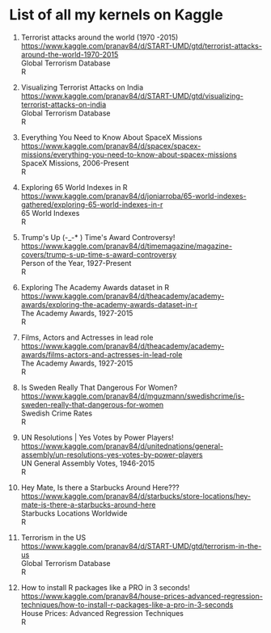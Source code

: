 # List of all my kernels on Kaggle


1. Terrorist attacks around the world (1970 -2015) <br>
  https://www.kaggle.com/pranav84/d/START-UMD/gtd/terrorist-attacks-around-the-world-1970-2015<br>
  Global Terrorism Database <br>
  R

2. Visualizing Terrorist Attacks on India <br>
  https://www.kaggle.com/pranav84/d/START-UMD/gtd/visualizing-terrorist-attacks-on-india <br>
  Global Terrorism Database <br>
  R

3. Everything You Need to Know About SpaceX Missions <br>
  https://www.kaggle.com/pranav84/d/spacex/spacex-missions/everything-you-need-to-know-about-spacex-missions <br>
  SpaceX Missions, 2006-Present <br>
  R

4. Exploring 65 World Indexes in R <br>
  https://www.kaggle.com/pranav84/d/joniarroba/65-world-indexes-gathered/exploring-65-world-indexes-in-r <br>
  65 World Indexes <br>
  R

5. Trump's Up (-_-* ) Time's Award Controversy! <br>
  https://www.kaggle.com/pranav84/d/timemagazine/magazine-covers/trump-s-up-time-s-award-controversy <br>
  Person of the Year, 1927-Present <br>
  R

6. Exploring The Academy Awards dataset in R <br>
  https://www.kaggle.com/pranav84/d/theacademy/academy-awards/exploring-the-academy-awards-dataset-in-r <br>
  The Academy Awards, 1927-2015 <br>
  R

7. Films, Actors and Actresses in lead role <br>
  https://www.kaggle.com/pranav84/d/theacademy/academy-awards/films-actors-and-actresses-in-lead-role <br>
  The Academy Awards, 1927-2015 <br>
  R 

8. Is Sweden Really That Dangerous For Women? <br>
  https://www.kaggle.com/pranav84/d/mguzmann/swedishcrime/is-sweden-really-that-dangerous-for-women <br>
  Swedish Crime Rates <br>
  R

9. UN Resolutions | Yes Votes by Power Players! <br>
  https://www.kaggle.com/pranav84/d/unitednations/general-assembly/un-resolutions-yes-votes-by-power-players <br>
  UN General Assembly Votes, 1946-2015 <br>
  R

10. Hey Mate, Is there a Starbucks Around Here??? <br>
  https://www.kaggle.com/pranav84/d/starbucks/store-locations/hey-mate-is-there-a-starbucks-around-here <br>
  Starbucks Locations Worldwide <br>
  R

11. Terrorism in the US <br>
  https://www.kaggle.com/pranav84/d/START-UMD/gtd/terrorism-in-the-us <br>
  Global Terrorism Database <br>
  R

11. How to install R packages like a PRO in 3 seconds! <br>
  https://www.kaggle.com/pranav84/house-prices-advanced-regression-techniques/how-to-install-r-packages-like-a-pro-in-3-seconds <br>
  House Prices: Advanced Regression Techniques <br>
  R
